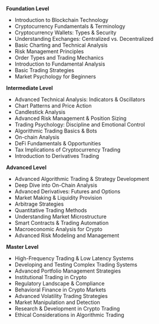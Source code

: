 **Foundation Level**

*   Introduction to Blockchain Technology
*   Cryptocurrency Fundamentals & Terminology
*   Cryptocurrency Wallets: Types & Security
*   Understanding Exchanges: Centralized vs. Decentralized
*   Basic Charting and Technical Analysis
*   Risk Management Principles
*   Order Types and Trading Mechanics
*   Introduction to Fundamental Analysis
*   Basic Trading Strategies
*   Market Psychology for Beginners

**Intermediate Level**

*   Advanced Technical Analysis: Indicators & Oscillators
*   Chart Patterns and Price Action
*   Candlestick Analysis
*   Advanced Risk Management & Position Sizing
*   Trading Psychology: Discipline and Emotional Control
*   Algorithmic Trading Basics & Bots
*   On-chain Analysis
*   DeFi Fundamentals & Opportunities
*   Tax Implications of Cryptocurrency Trading
*   Introduction to Derivatives Trading

**Advanced Level**

*   Advanced Algorithmic Trading & Strategy Development
*   Deep Dive into On-Chain Analysis
*   Advanced Derivatives: Futures and Options
*   Market Making & Liquidity Provision
*   Arbitrage Strategies
*   Quantitative Trading Methods
*   Understanding Market Microstructure
*   Smart Contracts & Trading Automation
*   Macroeconomic Analysis for Crypto
*   Advanced Risk Modeling and Management

**Master Level**

*   High-Frequency Trading & Low Latency Systems
*   Developing and Testing Complex Trading Systems
*   Advanced Portfolio Management Strategies
*   Institutional Trading in Crypto
*   Regulatory Landscape & Compliance
*   Behavioral Finance in Crypto Markets
*   Advanced Volatility Trading Strategies
*   Market Manipulation and Detection
*   Research & Development in Crypto Trading
*   Ethical Considerations in Algorithmic Trading

